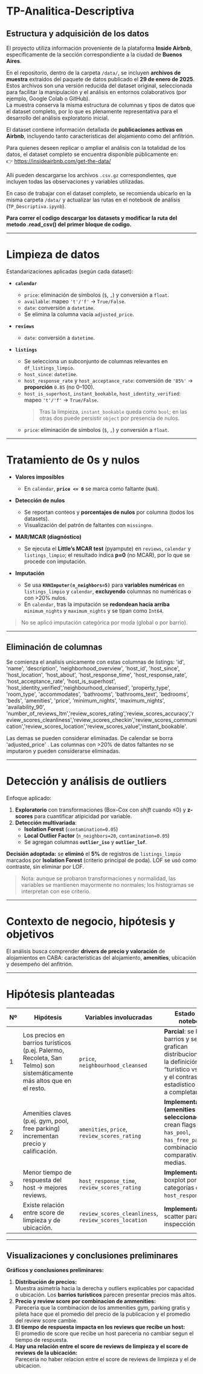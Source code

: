 # TP-Analitica-Descriptiva

## Estructura y adquisición de los datos

El proyecto utiliza información proveniente de la plataforma **Inside Airbnb**, específicamente de la sección correspondiente a la ciudad de **Buenos Aires**.

En el repositorio, dentro de la carpeta `/data/`, se incluyen **archivos de muestra** extraídos del paquete de datos publicado el **29 de enero de 2025**.  
Estos archivos son una versión reducida del dataset original, seleccionada para facilitar la manipulación y el análisis en entornos colaborativos (por ejemplo, Google Colab o GitHub).  
La muestra conserva la misma estructura de columnas y tipos de datos que el dataset completo, por lo que es plenamente representativa para el desarrollo del análisis exploratorio inicial.

El dataset contiene información detallada de **publicaciones activas en Airbnb**, incluyendo tanto características del alojamiento como del anfitrión.

Para quienes deseen replicar o ampliar el análisis con la totalidad de los datos, el dataset completo se encuentra disponible públicamente en:  
👉 https://insideairbnb.com/get-the-data/  

Allí pueden descargarse los archivos `.csv.gz` correspondientes, que incluyen todas las observaciones y variables utilizadas.

En caso de trabajar con el dataset completo, se recomienda ubicarlo en la misma carpeta `/data/` y actualizar las rutas en el notebook de análisis (`TP_Descriptiva.ipynb`).

**Para correr el codigo descargar los datasets y modificar la ruta del metodo .read_csv() del primer bloque de codigo.**

---

# Limpieza de datos
Estandarizaciones aplicadas (según cada dataset):

- **`calendar`**
  - `price`: eliminación de símbolos (`$`, `,`) y conversión a `float`.
  - `available`: mapeo `'t'/'f'` → `True/False`.
  - `date`: conversión a `datetime`.
  - Se elimina la columna vacía `adjusted_price`.

- **`reviews`**
  - `date`: conversión a `datetime`.

- **`listings`**
  - Se selecciona un subconjunto de columnas relevantes en `df_listings_limpio`.
  - `host_since`: `datetime`.
  - `host_response_rate` y `host_acceptance_rate`: conversión de `'85%'` → **proporción** `0.85` (no 0–100).
  - `host_is_superhost`, `instant_bookable`, `host_identity_verified`: mapeo `'t'/'f'` → `True/False`.  
    > Tras la limpieza, `instant_bookable` queda como `bool`; en las otras dos puede persistir `object` por presencia de nulos.
  - `price`: eliminación de símbolos (`$`, `,`) y conversión a `float`.

---

# Tratamiento de 0s y nulos
- **Valores imposibles**
  - En `calendar`, **`price <= 0`** se marca como faltante (`NaN`).

- **Detección de nulos**
  - Se reportan conteos y **porcentajes de nulos** por columna (todos los datasets).
  - Visualización del patrón de faltantes con `missingno`.

- **MAR/MCAR (diagnóstico)**
  - Se ejecuta el **Little’s MCAR test** (pyampute) en `reviews`, `calendar` y `listings_limpio`; el resultado indica **p≈0** (no MCAR), por lo que se procede con imputación.

- **Imputación**
  - Se usa **`KNNImputer(n_neighbors=5)`** para **variables numéricas** en `listings_limpio` y `calendar`, **excluyendo** columnas no numéricas o con >20% nulos.
  - En `calendar`, tras la imputación se **redondean hacia arriba** `minimum_nights` y `maximum_nights` y se tipan como `Int64`.

> No se aplicó imputación categórica por moda (global o por barrio).


---

## Eliminación de columnas
Se comienza el analisis unicamente con estas columnas de listings: 'id', 'name', 'description', 'neighborhood_overview', 'host_id', 'host_since', 'host_location', 'host_about', 'host_response_time', 'host_response_rate', 'host_acceptance_rate', 'host_is_superhost', 'host_identity_verified','neighbourhood_cleansed', 'property_type', 'room_type', 'accommodates', 'bathrooms', 'bathrooms_text', 'bedrooms', 'beds', 'amenities', 'price', 'minimum_nights', 'maximum_nights', 'availability_90', 'number_of_reviews_ltm','review_scores_rating','review_scores_accuracy','review_scores_cleanliness','review_scores_checkin','review_scores_communication','review_scores_location','review_scores_value','instant_bookable'.

Las demas se pueden considerar eliminadas.
De calendar se borra 'adjusted_price' .
Las columnas con >20% de datos faltantes no se imputaron y pueden considerarse eliminadas.


---

# Detección y análisis de outliers
Enfoque aplicado:

1. **Exploratorio** con transformaciones (Box–Cox con *shift* cuando ≤0) y **z-scores** para cuantificar atipicidad por variable.
2. **Detección multivariada**:
   - **Isolation Forest** (`contamination=0.05`)
   - **Local Outlier Factor** (`n_neighbors=20`, `contamination=0.05`)
   - Se agregan columnas **`outlier_iso`** y **`outlier_lof`**.

**Decisión adoptada:** se **eliminó** el **5%** de registros de `listings_limpio` marcados por **Isolation Forest** (criterio principal de poda). LOF se usó como contraste, sin eliminar por LOF.

> Nota: aunque se probaron transformaciones y normalidad, las variables se mantienen mayormente no normales; los histogramas se interpretan con ese criterio.

---

# Contexto de negocio, hipótesis y objetivos
El análisis busca comprender **drivers de precio y valoración** de alojamientos en CABA: características del alojamiento, **amenities**, ubicación y desempeño del anfitrión.

---

# Hipótesis planteadas
| Nº | Hipótesis | Variables involucradas | Estado en la notebook |
|----|-----------|------------------------|-----------------------|
| 1  | Los precios en barrios turísticos (p.ej. Palermo, Recoleta, San Telmo) son sistemáticamente más altos que en el resto. | `price`, `neighbourhood_cleansed` | **Parcial**: se listan barrios y se grafican distribuciones, pero la definición final de “turístico vs. resto” y el contraste estadístico quedan a completar. |
| 2  | Amenities claves (p.ej. gym, pool, free parking) incrementan precio y calificación. | `amenities`, `price`, `review_scores_rating` | **Implementada (amenities seleccionadas)**: se crean flags `has_gym`, `has_pool`, `has_free_parking`, combinaciones y comparativas de medias. |
| 3  | Menor tiempo de respuesta del host → mejores reviews. | `host_response_time`, `review_scores_rating` | **Implementada**: boxplot por categorías de `host_response_time`. |
| 4  | Existe relación entre score de limpieza y de ubicación. | `review_scores_cleanliness`, `review_scores_location` | **Implementada**: scatter para inspección visual. |

---

## Visualizaciones y conclusiones preliminares

**Gráficos y conclusiones preliminares:**
1. **Distribución de precios:**  
   Muestra asimetría hacia la derecha y outliers explicables por capacidad o ubicación.
   Los **barrios turísticos** parecen presentar precios más altos.  
2. **Precio y review score por combinacion de ammenities:**  
   Pareceria que la combinacion de los ammenities gym, parking gratis y pileta hace que el promedio del precio de la publicacion y el promedio del review score cambie.  
3. **El tiempo de respuesta impacta en los reviews que recibe un host:**  
   El promedio de score que recibe un host pareceria no cambiar segun el tiempo de respuesta.  
4. **Hay una relación entre el score de reviews de limpieza y el score de reviews de la ubicación:**  
   Pareceria no haber relacion entre el score de reviews de limpieza y el de ubicacion.  
